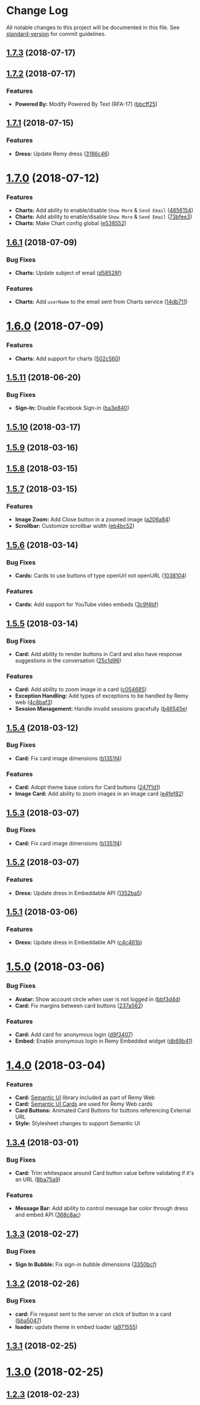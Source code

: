 # Change Log

All notable changes to this project will be documented in this file. See [standard-version](https://github.com/conventional-changelog/standard-version) for commit guidelines.

<a name="1.7.3"></a>
## [1.7.3](https://gitlab.com/purpleslate/ps-remy-web/compare/v1.7.2...v1.7.3) (2018-07-17)



<a name="1.7.2"></a>
## [1.7.2](https://gitlab.com/purpleslate/ps-remy-web/compare/v1.7.1...v1.7.2) (2018-07-17)


### Features

* **Powered By:** Modify Powered By Text (RFA-17) ([bbcff25](https://gitlab.com/purpleslate/ps-remy-web/commit/bbcff25))



<a name="1.7.1"></a>
## [1.7.1](https://gitlab.com/purpleslate/ps-remy-web/compare/v1.7.0...v1.7.1) (2018-07-15)


### Features

* **Dress:** Update Remy dress ([3186c46](https://gitlab.com/purpleslate/ps-remy-web/commit/3186c46))



<a name="1.7.0"></a>
# [1.7.0](https://gitlab.com/purpleslate/ps-remy-web/compare/v1.6.1...v1.7.0) (2018-07-12)


### Features

* **Charts:** Add ability to enable/disable `Show More` & `Send Email` ([4856154](https://gitlab.com/purpleslate/ps-remy-web/commit/4856154))
* **Charts:** Add ability to enable/disable `Show More` & `Send Email` ([73bfee3](https://gitlab.com/purpleslate/ps-remy-web/commit/73bfee3))
* **Charts:** Make Chart config global ([e538552](https://gitlab.com/purpleslate/ps-remy-web/commit/e538552))



<a name="1.6.1"></a>
## [1.6.1](https://gitlab.com/purpleslate/ps-remy-web/compare/v1.6.0...v1.6.1) (2018-07-09)


### Bug Fixes

* **Charts:** Update subject of email ([d58528f](https://gitlab.com/purpleslate/ps-remy-web/commit/d58528f))


### Features

* **Charts:** Add `userName` to the email sent from Charts service ([14db711](https://gitlab.com/purpleslate/ps-remy-web/commit/14db711))



<a name="1.6.0"></a>
# [1.6.0](https://gitlab.com/purpleslate/ps-remy-web/compare/v1.5.11...v1.6.0) (2018-07-09)


### Features

* **Charts:** Add support for charts ([502c560](https://gitlab.com/purpleslate/ps-remy-web/commit/502c560))



<a name="1.5.11"></a>
## [1.5.11](https://gitlab.com/purpleslate/ps-remy-web/compare/v1.5.10...v1.5.11) (2018-06-20)


### Bug Fixes

* **Sign-In:** Disable Facebook Sign-in ([ba3e840](https://gitlab.com/purpleslate/ps-remy-web/commit/ba3e840))



<a name="1.5.10"></a>
## [1.5.10](https://gitlab.com/purpleslate/ps-remy-web/compare/v1.5.9...v1.5.10) (2018-03-17)



<a name="1.5.9"></a>
## [1.5.9](https://gitlab.com/purpleslate/ps-remy-web/compare/v1.5.8...v1.5.9) (2018-03-16)



<a name="1.5.8"></a>
## [1.5.8](https://gitlab.com/purpleslate/ps-remy-web/compare/v1.5.7...v1.5.8) (2018-03-15)



<a name="1.5.7"></a>
## [1.5.7](https://gitlab.com/purpleslate/ps-remy-web/compare/v1.5.6...v1.5.7) (2018-03-15)


### Features

* **Image Zoom:** Add Close button in a zoomed image ([a206a84](https://gitlab.com/purpleslate/ps-remy-web/commit/a206a84))
* **Scrollbar:** Customize scrollbar width ([eb4bc52](https://gitlab.com/purpleslate/ps-remy-web/commit/eb4bc52))



<a name="1.5.6"></a>
## [1.5.6](https://gitlab.com/purpleslate/ps-remy-web/compare/v1.5.5...v1.5.6) (2018-03-14)


### Bug Fixes

* **Cards:** Cards to use buttons of type openUrl not openURL ([1038104](https://gitlab.com/purpleslate/ps-remy-web/commit/1038104))


### Features

* **Cards:** Add support for YouTube video embeds ([3c9f4bf](https://gitlab.com/purpleslate/ps-remy-web/commit/3c9f4bf))



<a name="1.5.5"></a>
## [1.5.5](https://gitlab.com/purpleslate/ps-remy-web/compare/v1.5.3...v1.5.5) (2018-03-14)


### Bug Fixes

* **Card:** Add ability to render buttons in Card and also have response suggestions in the conversation ([25c1d96](https://gitlab.com/purpleslate/ps-remy-web/commit/25c1d96))


### Features

* **Card:** Add ability to zoom image in a card ([c054685](https://gitlab.com/purpleslate/ps-remy-web/commit/c054685))
* **Exception Handling:** Add types of exceptions to be handled by Remy web ([4c8baf3](https://gitlab.com/purpleslate/ps-remy-web/commit/4c8baf3))
* **Session Management:** Handle invalid sessions gracefully ([b46545e](https://gitlab.com/purpleslate/ps-remy-web/commit/b46545e))



<a name="1.5.4"></a>
## [1.5.4](https://gitlab.com/purpleslate/ps-remy-web/compare/v1.5.2...v1.5.4) (2018-03-12)


### Bug Fixes

* **Card:** Fix card image dimensions ([b1351f4](https://gitlab.com/purpleslate/ps-remy-web/commit/b1351f4))


### Features

* **Card:** Adopt theme base colors for Card buttons ([247f1d1](https://gitlab.com/purpleslate/ps-remy-web/commit/247f1d1))
* **Image Card:** Add ability to zoom images in an image card ([e4fef82](https://gitlab.com/purpleslate/ps-remy-web/commit/e4fef82))



<a name="1.5.3"></a>
## [1.5.3](https://gitlab.com/purpleslate/ps-remy-web/compare/v1.5.2...v1.5.3) (2018-03-07)


### Bug Fixes

* **Card:** Fix card image dimensions ([b1351f4](https://gitlab.com/purpleslate/ps-remy-web/commit/b1351f4))



<a name="1.5.2"></a>
## [1.5.2](https://gitlab.com/purpleslate/ps-remy-web/compare/v1.5.1...v1.5.2) (2018-03-07)


### Features

* **Dress:** Update dress in Embeddable API ([1352ba5](https://gitlab.com/purpleslate/ps-remy-web/commit/1352ba5))



<a name="1.5.1"></a>
## [1.5.1](https://gitlab.com/purpleslate/ps-remy-web/compare/v1.5.0...v1.5.1) (2018-03-06)


### Features

* **Dress:** Update dress in Embeddable API ([c4c461b](https://gitlab.com/purpleslate/ps-remy-web/commit/c4c461b))



<a name="1.5.0"></a>
# [1.5.0](https://gitlab.com/purpleslate/ps-remy-web/compare/v1.4.0...v1.5.0) (2018-03-06)


### Bug Fixes

* **Avatar:** Show account circle when user is not logged in ([bbf3d4d](https://gitlab.com/purpleslate/ps-remy-web/commit/bbf3d4d))
* **Card:** Fix margins between card buttons ([237a562](https://gitlab.com/purpleslate/ps-remy-web/commit/237a562))


### Features

* **Card:** Add card for anonymous login ([d9f3407](https://gitlab.com/purpleslate/ps-remy-web/commit/d9f3407))
* **Embed:** Enable anonymous login in Remy Embedded widget ([db69b41](https://gitlab.com/purpleslate/ps-remy-web/commit/db69b41))



<a name="1.4.0"></a>
# [1.4.0](https://gitlab.com/purpleslate/ps-remy-web/compare/v1.3.4...v1.4.0) (2018-03-04)


### Features

* **Card:** [Semantic UI](https://react.semantic-ui.com) library included as part of Remy Web
* **Card:** [Semantic UI Cards](https://react.semantic-ui.com/views/card) are used for Remy Web cards
* **Card Buttons:** Animated Card Buttons for buttons referencing External URL
* **Style:** Stylesheet changes to support Semantic UI


<a name="1.3.4"></a>
## [1.3.4](https://gitlab.com/purpleslate/ps-remy-web/compare/v1.3.3...v1.3.4) (2018-03-01)


### Bug Fixes

* **Card:** Trim whitespace around Card button value before validating if it's an URL ([8ba75a9](https://gitlab.com/purpleslate/ps-remy-web/commit/8ba75a9))


### Features

* **Message Bar:** Add ability to control message bar color through dress and embed API ([368c8ac](https://gitlab.com/purpleslate/ps-remy-web/commit/368c8ac))



<a name="1.3.3"></a>
## [1.3.3](https://gitlab.com/purpleslate/ps-remy-web/compare/v1.3.2...v1.3.3) (2018-02-27)


### Bug Fixes

* **Sign In Bubble:** Fix sign-in bubble dimensions ([3350bcf](https://gitlab.com/purpleslate/ps-remy-web/commit/3350bcf))



<a name="1.3.2"></a>
## [1.3.2](https://gitlab.com/purpleslate/ps-remy-web/compare/v1.3.1...v1.3.2) (2018-02-26)


### Bug Fixes

* **card:** Fix request sent to the server on click of button in a card ([bba5047](https://gitlab.com/purpleslate/ps-remy-web/commit/bba5047))
* **loader:** update theme in embed loader ([a971555](https://gitlab.com/purpleslate/ps-remy-web/commit/a971555))



<a name="1.3.1"></a>
## [1.3.1](https://gitlab.com/purpleslate/ps-remy-web/compare/v1.3.0...v1.3.1) (2018-02-25)



<a name="1.3.0"></a>
# [1.3.0](https://gitlab.com/purpleslate/ps-remy-web/compare/1.2.0...1.3.0) (2018-02-25)



<a name="1.2.3"></a>
## [1.2.3](https://gitlab.com/purpleslate/ps-remy-web/compare/1.2.2...1.2.3) (2018-02-23)
